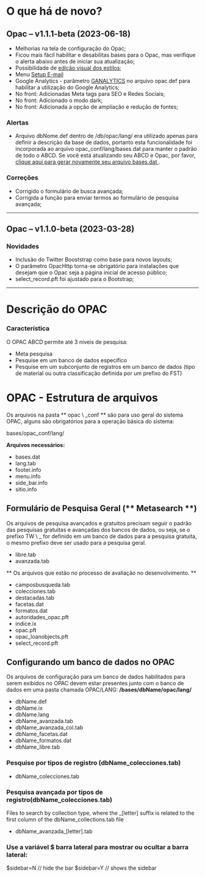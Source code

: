 # O que há de novo?
## Opac – v1.1.1-beta (2023-06-18)
*   Melhorias na tela de configuração do Opac;
*   Ficou mais fácil habilitar e desabilitas bases para o Opac, mas verifique o alerta abaixo antes de iniciar sua atualização;
*   Possibilidade de <a href="javascript:EnviarForma('presentacion.php')">edição visual dos estilos</a>;
*   Menu <a href="javascript:EnviarForma('adm_email.php')">Setup E-mail</a>
*   Google Analytics - parâmetro <a href="javascript:EnviarForma('parametros.php')">GANALYTICS</a> no arquivo opac.def para habilitar a utilização do Google Analytics;
*   No front: Adicionadas Meta tags para SEO e Redes Sociais; 
*   No front: Adicionado o modo dark;
*   No front: Adicionada a opção de ampliação e redução de fontes;

### Alertas
*   Arquivo dbNome.def dentro de /db/opac/lang/ era utilizado apenas para definir a descrição da base de dados, portanto esta funcionalidade foi incorporada ao arquivo opac_conf/lang/bases.dat para manter o padrão de todo o ABCD. Se você está atualizando seu ABCD e Opac, por favor, <a href="javascript:EnviarForma('/central/settings/opac/databases.php')">clique aqui para gerar novamente seu arquivo bases.dat </a>.


### Correções
- Corrigido o formulário de busca avançada;
- Corrigida a função para enviar termos ao formulário de pesquisa avançada;

----
## Opac – v1.1.0-beta (2023-03-28)
### Novidades
- Inclusão do Twitter Booststrap como base para novos layouts;
- O parâmetro OpacHttp torna-se obrigatório para instalações que desejam que o Opac seja a página inicial de acesso público;
- select_record.pft foi ajustado para o Bootstrap;

----
# Descrição do OPAC
### Característica

O OPAC ABCD permite até 3 níveis de pesquisa:
*   Meta pesquisa
*   Pesquise em um banco de dados específico
*   Pesquise em um subconjunto de registros em um banco de dados (tipo de material ou outra classificação definida por um prefixo do FST)

# OPAC - Estrutura de arquivos

Os arquivos na pasta ** opac \ _conf ** são para uso geral do sistema OPAC, alguns são obrigatórios para a operação básica do sistema:

bases/opac\_conf/lang/

**Arquivos necessários:**

*   bases.dat
*   lang.tab
*   footer.info
*   menu.info
*   side\_bar.info
*   sitio.info

## Formulário de Pesquisa Geral (** Metasearch **)

Os arquivos de pesquisa avançados e gratuitos precisam seguir o padrão das pesquisas gratuitas e avançadas dos bancos de dados, ou seja, se o prefixo TW \ _ for definido em um banco de dados para a pesquisa gratuita, o mesmo prefixo deve ser usado para a pesquisa geral.

*   libre.tab
*   avanzada.tab

** Os arquivos que estão no processo de avaliação no desenvolvimento. **

*   camposbusqueda.tab
*   colecciones.tab
*   destacadas.tab
*   facetas.dat
*   formatos.dat
*   autoridades\_opac.pft
*   indice.ix
*   opac.pft
*   opac\_loanobjects.pft
*   select\_record.pft

## Configurando um banco de dados no OPAC

Os arquivos de configuração para um banco de dados habilitados para serem exibidos no OPAC devem estar presentes junto com o banco de dados em uma pasta chamada OPAC/LANG: **/bases/dbName/opac/lang/**

*   dbName.def
*   dbName.ix
*   dbName.lang
*   dbName\_avanzada.tab
*   dbName\_avanzada_col.tab
*   dbName\_facetas.dat
*   dbName\_formatos.dat
*   dbName\_libre.tab

### Pesquise por tipos de registro (dbName\_colecciones.tab)

*   dbName\_colecciones.tab

### Pesquisa avançada por tipos de registro(dbName\_colecciones.tab)

Files to search by collection type, where the \_\[letter\] suffix is related to the first column of the dbName\_collections.tab file

*   dbName\_avanzada\_\[letter\].tab


### Use a variável $ barra lateral para mostrar ou ocultar a barra lateral:

$sidebar=N // hide the bar
$sidebar=Y // shows the sidebar
